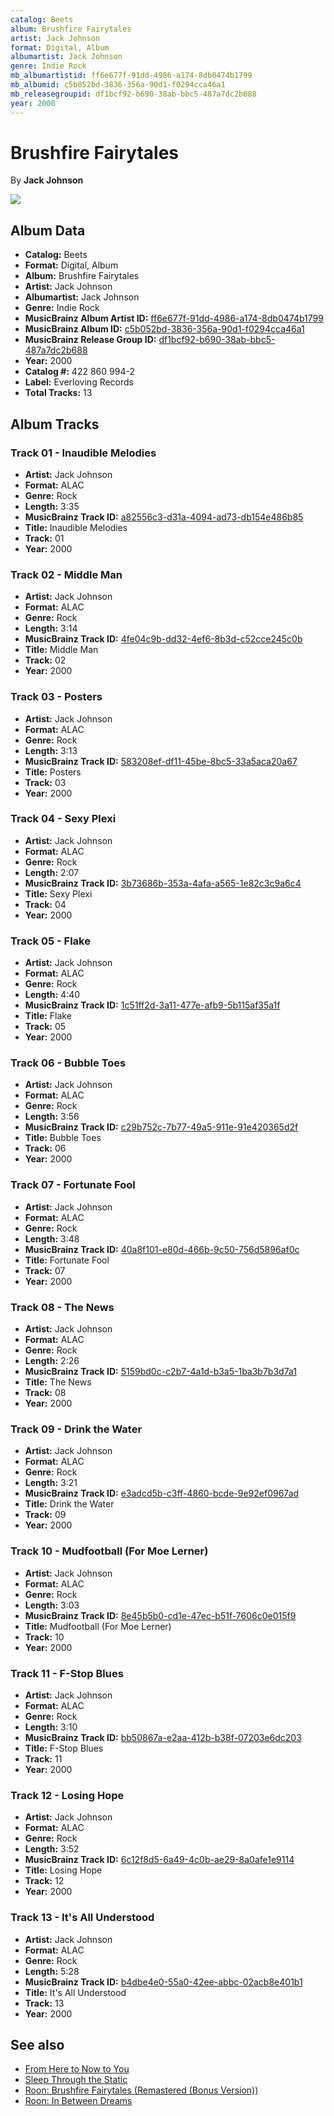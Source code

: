 ```yaml
---
catalog: Beets
album: Brushfire Fairytales
artist: Jack Johnson
format: Digital, Album
albumartist: Jack Johnson
genre: Indie Rock
mb_albumartistid: ff6e677f-91dd-4986-a174-8db0474b1799
mb_albumid: c5b052bd-3836-356a-90d1-f0294cca46a1
mb_releasegroupid: df1bcf92-b690-38ab-bbc5-487a7dc2b688
year: 2000
---
```


# Brushfire Fairytales

By **Jack Johnson**

![](../../assets/beetscovers/Jack_Johnson-Brushfire_Fairytales.jpg)

## Album Data

- **Catalog:** Beets
- **Format:** Digital, Album
- **Album:** Brushfire Fairytales
- **Artist:** Jack Johnson
- **Albumartist:** Jack Johnson
- **Genre:** Indie Rock
- **MusicBrainz Album Artist ID:** [ff6e677f-91dd-4986-a174-8db0474b1799](https://musicbrainz.org/artist/ff6e677f-91dd-4986-a174-8db0474b1799)
- **MusicBrainz Album ID:** [c5b052bd-3836-356a-90d1-f0294cca46a1](https://musicbrainz.org/release/c5b052bd-3836-356a-90d1-f0294cca46a1)
- **MusicBrainz Release Group ID:** [df1bcf92-b690-38ab-bbc5-487a7dc2b688](https://musicbrainz.org/release-group/df1bcf92-b690-38ab-bbc5-487a7dc2b688)
- **Year:** 2000
- **Catalog #:** 422 860 994-2
- **Label:** Everloving Records
- **Total Tracks:** 13

## Album Tracks

### Track 01 - Inaudible Melodies

- **Artist:** Jack Johnson
- **Format:** ALAC
- **Genre:** Rock
- **Length:** 3:35
- **MusicBrainz Track ID:** [a82556c3-d31a-4094-ad73-db154e486b85](https://musicbrainz.org/recording/a82556c3-d31a-4094-ad73-db154e486b85)
- **Title:** Inaudible Melodies
- **Track:** 01
- **Year:** 2000

### Track 02 - Middle Man

- **Artist:** Jack Johnson
- **Format:** ALAC
- **Genre:** Rock
- **Length:** 3:14
- **MusicBrainz Track ID:** [4fe04c9b-dd32-4ef6-8b3d-c52cce245c0b](https://musicbrainz.org/recording/4fe04c9b-dd32-4ef6-8b3d-c52cce245c0b)
- **Title:** Middle Man
- **Track:** 02
- **Year:** 2000

### Track 03 - Posters

- **Artist:** Jack Johnson
- **Format:** ALAC
- **Genre:** Rock
- **Length:** 3:13
- **MusicBrainz Track ID:** [583208ef-df11-45be-8bc5-33a5aca20a67](https://musicbrainz.org/recording/583208ef-df11-45be-8bc5-33a5aca20a67)
- **Title:** Posters
- **Track:** 03
- **Year:** 2000

### Track 04 - Sexy Plexi

- **Artist:** Jack Johnson
- **Format:** ALAC
- **Genre:** Rock
- **Length:** 2:07
- **MusicBrainz Track ID:** [3b73686b-353a-4afa-a565-1e82c3c9a6c4](https://musicbrainz.org/recording/3b73686b-353a-4afa-a565-1e82c3c9a6c4)
- **Title:** Sexy Plexi
- **Track:** 04
- **Year:** 2000

### Track 05 - Flake

- **Artist:** Jack Johnson
- **Format:** ALAC
- **Genre:** Rock
- **Length:** 4:40
- **MusicBrainz Track ID:** [1c51ff2d-3a11-477e-afb9-5b115af35a1f](https://musicbrainz.org/recording/1c51ff2d-3a11-477e-afb9-5b115af35a1f)
- **Title:** Flake
- **Track:** 05
- **Year:** 2000

### Track 06 - Bubble Toes

- **Artist:** Jack Johnson
- **Format:** ALAC
- **Genre:** Rock
- **Length:** 3:56
- **MusicBrainz Track ID:** [c29b752c-7b77-49a5-911e-91e420365d2f](https://musicbrainz.org/recording/c29b752c-7b77-49a5-911e-91e420365d2f)
- **Title:** Bubble Toes
- **Track:** 06
- **Year:** 2000

### Track 07 - Fortunate Fool

- **Artist:** Jack Johnson
- **Format:** ALAC
- **Genre:** Rock
- **Length:** 3:48
- **MusicBrainz Track ID:** [40a8f101-e80d-466b-9c50-756d5896af0c](https://musicbrainz.org/recording/40a8f101-e80d-466b-9c50-756d5896af0c)
- **Title:** Fortunate Fool
- **Track:** 07
- **Year:** 2000

### Track 08 - The News

- **Artist:** Jack Johnson
- **Format:** ALAC
- **Genre:** Rock
- **Length:** 2:26
- **MusicBrainz Track ID:** [5159bd0c-c2b7-4a1d-b3a5-1ba3b7b3d7a1](https://musicbrainz.org/recording/5159bd0c-c2b7-4a1d-b3a5-1ba3b7b3d7a1)
- **Title:** The News
- **Track:** 08
- **Year:** 2000

### Track 09 - Drink the Water

- **Artist:** Jack Johnson
- **Format:** ALAC
- **Genre:** Rock
- **Length:** 3:21
- **MusicBrainz Track ID:** [e3adcd5b-c3ff-4860-bcde-9e92ef0967ad](https://musicbrainz.org/recording/e3adcd5b-c3ff-4860-bcde-9e92ef0967ad)
- **Title:** Drink the Water
- **Track:** 09
- **Year:** 2000

### Track 10 - Mudfootball (For Moe Lerner)

- **Artist:** Jack Johnson
- **Format:** ALAC
- **Genre:** Rock
- **Length:** 3:03
- **MusicBrainz Track ID:** [8e45b5b0-cd1e-47ec-b51f-7606c0e015f9](https://musicbrainz.org/recording/8e45b5b0-cd1e-47ec-b51f-7606c0e015f9)
- **Title:** Mudfootball (For Moe Lerner)
- **Track:** 10
- **Year:** 2000

### Track 11 - F-Stop Blues

- **Artist:** Jack Johnson
- **Format:** ALAC
- **Genre:** Rock
- **Length:** 3:10
- **MusicBrainz Track ID:** [bb50867a-e2aa-412b-b38f-07203e6dc203](https://musicbrainz.org/recording/bb50867a-e2aa-412b-b38f-07203e6dc203)
- **Title:** F-Stop Blues
- **Track:** 11
- **Year:** 2000

### Track 12 - Losing Hope

- **Artist:** Jack Johnson
- **Format:** ALAC
- **Genre:** Rock
- **Length:** 3:52
- **MusicBrainz Track ID:** [6c12f8d5-6a49-4c0b-ae29-8a0afe1e9114](https://musicbrainz.org/recording/6c12f8d5-6a49-4c0b-ae29-8a0afe1e9114)
- **Title:** Losing Hope
- **Track:** 12
- **Year:** 2000

### Track 13 - It's All Understood

- **Artist:** Jack Johnson
- **Format:** ALAC
- **Genre:** Rock
- **Length:** 5:28
- **MusicBrainz Track ID:** [b4dbe4e0-55a0-42ee-abbc-02acb8e401b1](https://musicbrainz.org/recording/b4dbe4e0-55a0-42ee-abbc-02acb8e401b1)
- **Title:** It's All Understood
- **Track:** 13
- **Year:** 2000


## See also

- [From Here to Now to You](From_Here_to_Now_to_You.md)
- [Sleep Through the Static](Sleep_Through_the_Static.md)
- [Roon: Brushfire Fairytales (Remastered (Bonus Version))](../../Roon/Jack_Johnson/Brushfire_Fairytales_Remastered_Bonus_Version.md)
- [Roon: In Between Dreams](../../Roon/Jack_Johnson/In_Between_Dreams.md)
